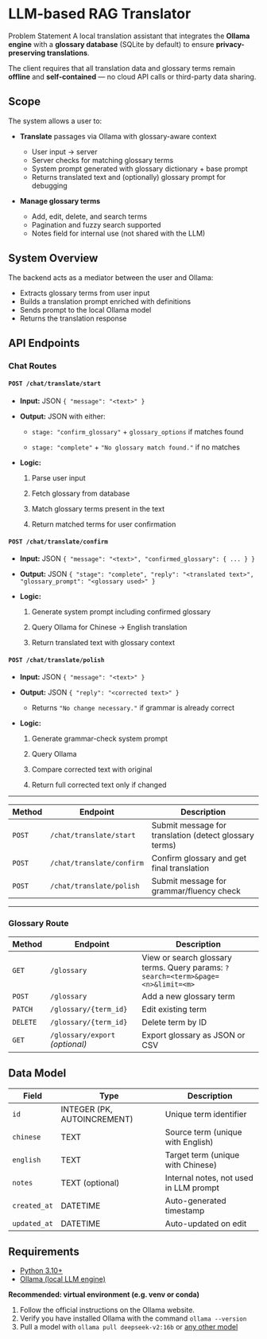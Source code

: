 # LLM-based RAG Translator

Problem Statement
A local translation assistant that integrates the **Ollama engine** with a **glossary database** (SQLite by default) to ensure **privacy-preserving translations**.

The client requires that all translation data and glossary terms remain **offline** and **self-contained** — no cloud API calls or third-party data sharing.

## Scope
The system allows a user to:

- **Translate** passages via Ollama with glossary-aware context
    - User input → server
    - Server checks for matching glossary terms
    - System prompt generated with glossary dictionary + base prompt
    - Returns translated text and (optionally) glossary prompt for debugging
        
-  **Manage glossary terms**
    - Add, edit, delete, and search terms
    - Pagination and fuzzy search supported
    - Notes field for internal use (not shared with the LLM)
## System Overview
The backend acts as a mediator between the user and Ollama:
- Extracts glossary terms from user input
- Builds a translation prompt enriched with definitions
- Sends prompt to the local Ollama model
- Returns the translation response

## API Endpoints

### Chat Routes

#### `POST /chat/translate/start`

- **Input:** JSON `{ "message": "<text>" }`
    
- **Output:** JSON with either:
    
    - `stage: "confirm_glossary"` + `glossary_options` if matches found
        
    - `stage: "complete"` + `"No glossary match found."` if no matches
        
- **Logic:**
    
    1. Parse user input
        
    2. Fetch glossary from database
        
    3. Match glossary terms present in the text
        
    4. Return matched terms for user confirmation
        

#### `POST /chat/translate/confirm`

- **Input:** JSON `{ "message": "<text>", "confirmed_glossary": { ... } }`
    
- **Output:** JSON `{ "stage": "complete", "reply": "<translated text>", "glossary_prompt": "<glossary used>" }`
    
- **Logic:**
    
    1. Generate system prompt including confirmed glossary
        
    2. Query Ollama for Chinese → English translation
        
    3. Return translated text with glossary context
        

#### `POST /chat/translate/polish`

- **Input:** JSON `{ "message": "<text>" }`
    
- **Output:** JSON `{ "reply": "<corrected text>" }`
    
    - Returns `"No change necessary."` if grammar is already correct
        
- **Logic:**
    
    1. Generate grammar-check system prompt
        
    2. Query Ollama
        
    3. Compare corrected text with original
        
    4. Return full corrected text only if changed
        

---

|Method|Endpoint|Description|
|---|---|---|
|`POST`|`/chat/translate/start`|Submit message for translation (detect glossary terms)|
|`POST`|`/chat/translate/confirm`|Confirm glossary and get final translation|
|`POST`|`/chat/translate/polish`|Submit message for grammar/fluency check|

---




### Glossary Route
|Method|Endpoint|Description|
|---|---|---|
|`GET`|`/glossary`|View or search glossary terms. Query params: `?search=<term>&page=<n>&limit=<m>`|
|`POST`|`/glossary`|Add a new glossary term|
|`PATCH`|`/glossary/{term_id}`|Edit existing term|
|`DELETE`|`/glossary/{term_id}`|Delete term by ID|
|`GET`|`/glossary/export` _(optional)_|Export glossary as JSON or CSV|


## Data Model

|Field|Type|Description|
|---|---|---|
|`id`|INTEGER (PK, AUTOINCREMENT)|Unique term identifier|
|`chinese`|TEXT|Source term (unique with English)|
|`english`|TEXT|Target term (unique with Chinese)|
|`notes`|TEXT (optional)|Internal notes, not used in LLM prompt|
|`created_at`|DATETIME|Auto-generated timestamp|
|`updated_at`|DATETIME|Auto-updated on edit|



## Requirements
 - [Python 3.10+](https://www.python.org/downloads/)
 - [Ollama (local LLM engine)](https://ollama.com)

**Recommended: virtual environment (e.g. venv or conda)**

1. Follow the official instructions on the Ollama website.
2. Verify you have installed Ollama with the command `ollama --version`
3. Pull a model with `ollama pull deepseek-v2:16b` or [any other model](https://ollama.com/search)